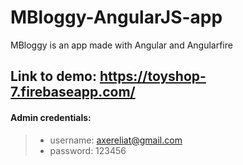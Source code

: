 # MBloggy-AngularJS-app
MBloggy is an app made with Angular and Angularfire

## Link to demo: https://toyshop-7.firebaseapp.com/

#### Admin credentials:
> - username: axereliat@gmail.com
> - password: 123456
